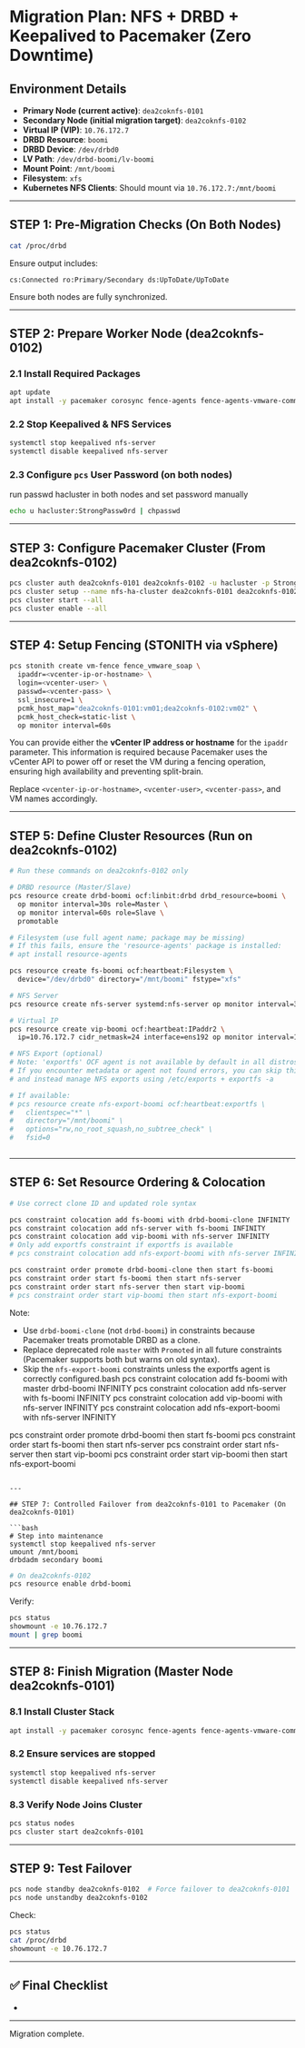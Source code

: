# Migration Plan: NFS + DRBD + Keepalived to Pacemaker (Zero Downtime)

## Environment Details

* **Primary Node (current active)**: `dea2coknfs-0101`
* **Secondary Node (initial migration target)**: `dea2coknfs-0102`
* **Virtual IP (VIP)**: `10.76.172.7`
* **DRBD Resource**: `boomi`
* **DRBD Device**: `/dev/drbd0`
* **LV Path**: `/dev/drbd-boomi/lv-boomi`
* **Mount Point**: `/mnt/boomi`
* **Filesystem**: `xfs`
* **Kubernetes NFS Clients**: Should mount via `10.76.172.7:/mnt/boomi`

---

## STEP 1: Pre-Migration Checks (On Both Nodes)

```bash
cat /proc/drbd
```

Ensure output includes:

```
cs:Connected ro:Primary/Secondary ds:UpToDate/UpToDate
```

Ensure both nodes are fully synchronized.

---

## STEP 2: Prepare Worker Node (dea2coknfs-0102)

### 2.1 Install Required Packages

```bash
apt update
apt install -y pacemaker corosync fence-agents fence-agents-vmware-common
```

### 2.2 Stop Keepalived & NFS Services

```bash
systemctl stop keepalived nfs-server
systemctl disable keepalived nfs-server
```

### 2.3 Configure `pcs` User Password (on both nodes)

run passwd hacluster in both nodes and set password manually 

```bash
echo u hacluster:StrongPassw0rd | chpasswd
```

---

## STEP 3: Configure Pacemaker Cluster (From dea2coknfs-0102)

```bash
pcs cluster auth dea2coknfs-0101 dea2coknfs-0102 -u hacluster -p StrongPassw0rd
pcs cluster setup --name nfs-ha-cluster dea2coknfs-0101 dea2coknfs-0102
pcs cluster start --all
pcs cluster enable --all
```

---

## STEP 4: Setup Fencing (STONITH via vSphere)

```bash
pcs stonith create vm-fence fence_vmware_soap \
  ipaddr=<vcenter-ip-or-hostname> \
  login=<vcenter-user> \
  passwd=<vcenter-pass> \
  ssl_insecure=1 \
  pcmk_host_map="dea2coknfs-0101:vm01;dea2coknfs-0102:vm02" \
  pcmk_host_check=static-list \
  op monitor interval=60s
```

You can provide either the **vCenter IP address or hostname** for the `ipaddr` parameter. This information is required because Pacemaker uses the vCenter API to power off or reset the VM during a fencing operation, ensuring high availability and preventing split-brain.

Replace `<vcenter-ip-or-hostname>`, `<vcenter-user>`, `<vcenter-pass>`, and VM names accordingly.

---

## STEP 5: Define Cluster Resources (Run on dea2coknfs-0102)

```bash
# Run these commands on dea2coknfs-0102 only

# DRBD resource (Master/Slave)
pcs resource create drbd-boomi ocf:linbit:drbd drbd_resource=boomi \
  op monitor interval=30s role=Master \
  op monitor interval=60s role=Slave \
  promotable

# Filesystem (use full agent name; package may be missing)
# If this fails, ensure the 'resource-agents' package is installed:
# apt install resource-agents

pcs resource create fs-boomi ocf:heartbeat:Filesystem \
  device="/dev/drbd0" directory="/mnt/boomi" fstype="xfs"

# NFS Server
pcs resource create nfs-server systemd:nfs-server op monitor interval=30s

# Virtual IP
pcs resource create vip-boomi ocf:heartbeat:IPaddr2 \
  ip=10.76.172.7 cidr_netmask=24 interface=ens192 op monitor interval=15s

# NFS Export (optional)
# Note: 'exportfs' OCF agent is not available by default in all distros.
# If you encounter metadata or agent not found errors, you can skip this
# and instead manage NFS exports using /etc/exports + exportfs -a

# If available:
# pcs resource create nfs-export-boomi ocf:heartbeat:exportfs \
#   clientspec="*" \
#   directory="/mnt/boomi" \
#   options="rw,no_root_squash,no_subtree_check" \
#   fsid=0
```

```
```

---

## STEP 6: Set Resource Ordering & Colocation

```bash
# Use correct clone ID and updated role syntax

pcs constraint colocation add fs-boomi with drbd-boomi-clone INFINITY
pcs constraint colocation add nfs-server with fs-boomi INFINITY
pcs constraint colocation add vip-boomi with nfs-server INFINITY
# Only add exportfs constraint if exportfs is available
# pcs constraint colocation add nfs-export-boomi with nfs-server INFINITY

pcs constraint order promote drbd-boomi-clone then start fs-boomi
pcs constraint order start fs-boomi then start nfs-server
pcs constraint order start nfs-server then start vip-boomi
# pcs constraint order start vip-boomi then start nfs-export-boomi
```

Note:

* Use `drbd-boomi-clone` (not `drbd-boomi`) in constraints because Pacemaker treats promotable DRBD as a clone.
* Replace deprecated role `master` with `Promoted` in all future constraints (Pacemaker supports both but warns on old syntax).
* Skip the `nfs-export-boomi` constraints unless the exportfs agent is correctly configured.bash
  pcs constraint colocation add fs-boomi with master drbd-boomi INFINITY
  pcs constraint colocation add nfs-server with fs-boomi INFINITY
  pcs constraint colocation add vip-boomi with nfs-server INFINITY
  pcs constraint colocation add nfs-export-boomi with nfs-server INFINITY

pcs constraint order promote drbd-boomi then start fs-boomi
pcs constraint order start fs-boomi then start nfs-server
pcs constraint order start nfs-server then start vip-boomi
pcs constraint order start vip-boomi then start nfs-export-boomi

````

---

## STEP 7: Controlled Failover from dea2coknfs-0101 to Pacemaker (On dea2coknfs-0101)

```bash
# Step into maintenance
systemctl stop keepalived nfs-server
umount /mnt/boomi
drbdadm secondary boomi
````

```bash
# On dea2coknfs-0102
pcs resource enable drbd-boomi
```

Verify:

```bash
pcs status
showmount -e 10.76.172.7
mount | grep boomi
```

---

## STEP 8: Finish Migration (Master Node dea2coknfs-0101)

### 8.1 Install Cluster Stack

```bash
apt install -y pacemaker corosync fence-agents fence-agents-vmware-common
```

### 8.2 Ensure services are stopped

```bash
systemctl stop keepalived nfs-server
systemctl disable keepalived nfs-server
```

### 8.3 Verify Node Joins Cluster

```bash
pcs status nodes
pcs cluster start dea2coknfs-0101
```

---

## STEP 9: Test Failover

```bash
pcs node standby dea2coknfs-0102  # Force failover to dea2coknfs-0101
pcs node unstandby dea2coknfs-0102
```

Check:

```bash
pcs status
cat /proc/drbd
showmount -e 10.76.172.7
```

---

## ✅ Final Checklist

*

---

Migration complete.
